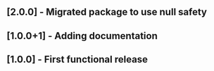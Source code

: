 ## [2.0.0] - Migrated package to use null safety

## [1.0.0+1] - Adding documentation

## [1.0.0] - First functional release
